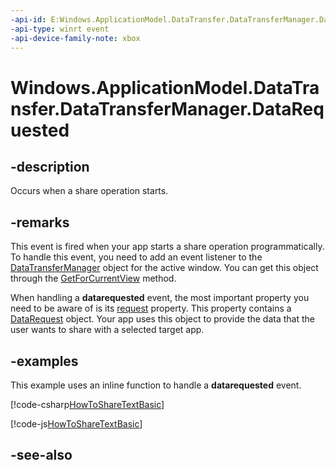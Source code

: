 ```yaml
---
-api-id: E:Windows.ApplicationModel.DataTransfer.DataTransferManager.DataRequested
-api-type: winrt event
-api-device-family-note: xbox
---
```


<!-- Event syntax
public event Windows.Foundation.TypedEventHandler DataRequested<Windows.ApplicationModel.DataTransfer.DataTransferManager,  Windows.ApplicationModel.DataTransfer.DataRequestedEventArgs>
-->

# Windows.ApplicationModel.DataTransfer.DataTransferManager.DataRequested

## -description
Occurs when a share operation starts.

## -remarks
This event is fired when your app starts a share operation programmatically. To handle this event, you need to add an event listener to the [DataTransferManager](datatransfermanager.md) object for the active window. You can get this object through the [GetForCurrentView](datatransfermanager_getforcurrentview_1363600702.md) method.

When handling a **datarequested** event, the most important property you need to be aware of is its [request](datarequestedeventargs_request.md) property. This property contains a [DataRequest](datarequest.md) object. Your app uses this object to provide the data that the user wants to share with a selected target app.



## -examples
This example uses an inline function to handle a **datarequested** event.



[!code-csharp[HowToShareTextBasic](../windows.applicationmodel.datatransfer/code/ShareMainBeta/cs/ShareText.xaml.cs#SnippetHowToShareTextBasic)]

[!code-js[HowToShareTextBasic](../windows.applicationmodel.datatransfer/code/ShareMainBeta/javascript/js/ShareText.js#SnippetHowToShareTextBasic)]

## -see-also
